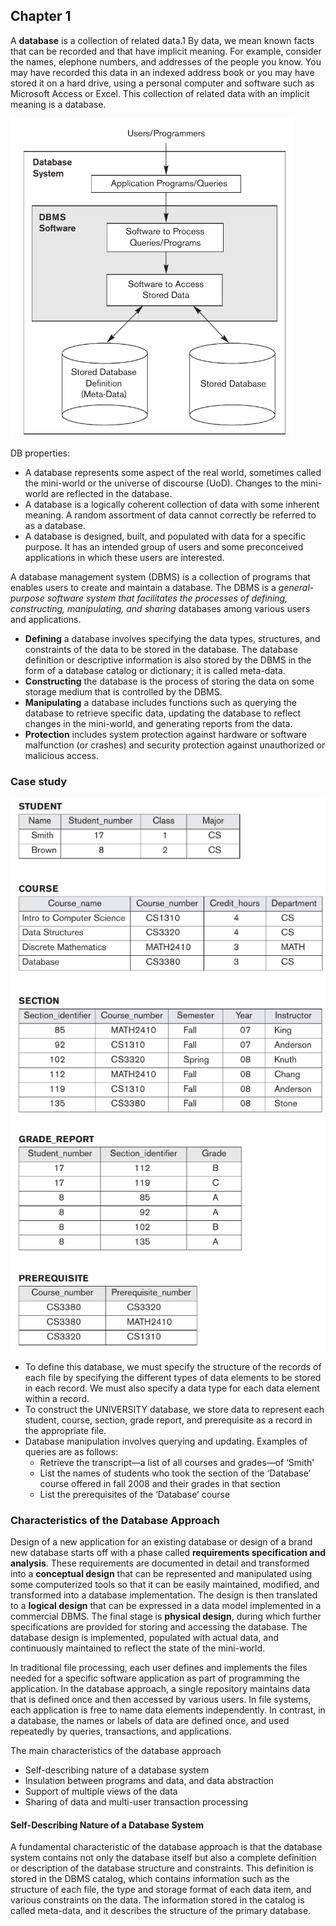 ## Chapter 1


A **database** is a collection of related data.1 By data, we mean known facts that can be recorded and that have implicit meaning. For example, consider the names, elephone numbers, and addresses of the people you know. You may have recorded this data in an indexed address book or you may have stored it on a hard drive, using a personal computer and software such as Microsoft Access or Excel. This collection of related data with an implicit meaning is a database.

![](../../Images/Pasted%20image%2020240312232339.png)

DB properties:
- A database represents some aspect of the real world, sometimes called the mini-world or the universe of discourse (UoD). Changes to the mini-world are reflected in the database.
- A database is a logically coherent collection of data with some inherent meaning. A random assortment of data cannot correctly be referred to as a database.
- A database is designed, built, and populated with data for a specific purpose. It has an intended group of users and some preconceived applications in which these users are interested.

A database management system (DBMS) is a collection of programs that enables users to create and maintain a database. The DBMS is a *general-purpose software system that facilitates the processes of defining, constructing, manipulating, and sharing* databases among various users and applications.

- **Defining** a database involves specifying the data types, structures, and constraints of the data to be stored in the database. The database definition or descriptive information is also stored by the DBMS in the form of a database catalog or dictionary; it is called meta-data.
- **Constructing** the database is the process of storing the data on some storage medium that is controlled by the DBMS.
- **Manipulating** a database includes functions such as querying the database to retrieve specific data, updating the database to reflect changes in the mini-world, and generating reports from the data. 
- **Protection** includes system protection against hardware or software malfunction (or crashes) and security protection against unauthorized or malicious access.

### **Case study**

![](../../Images/Pasted%20image%2020240313225233.png)

- To define this database, we must specify the structure of the records of each file by specifying the different types of data elements to be stored in each record. We must also specify a data type for each data element within a record.
- To construct the UNIVERSITY database, we store data to represent each student, course, section, grade report, and prerequisite as a record in the appropriate file.
- Database manipulation involves querying and updating. Examples of queries are as follows:
	- Retrieve the transcript—a list of all courses and grades—of ‘Smith’
	- List the names of students who took the section of the ‘Database’ course offered in fall 2008 and their grades in that section
	- List the prerequisites of the ‘Database’ course

### Characteristics of the Database Approach

 Design of a new application for an existing database or design of a brand new database starts off with a phase called **requirements specification and analysis**. These requirements are documented in detail and transformed into a **conceptual design** that can be represented and manipulated using some computerized tools so that it can be easily maintained, modified, and transformed into a database implementation. The design is then translated to a **logical design** that can be expressed in a data model implemented in a commercial DBMS. The final stage is **physical design**, during which further specifications are provided for storing and accessing the database. The database design is implemented, populated with actual data, and continuously maintained to reflect the state of the mini-world. 

In traditional file processing, each user defines and implements the files needed for a specific software application as part of programming the application. In the database approach, a single repository maintains data that is defined once and then accessed by various users. In file systems, each application is free to name data elements independently. In contrast, in a database, the names or labels of data are defined once, and used repeatedly by queries, transactions, and applications.

The main characteristics of the database approach
- Self-describing nature of a database system
- Insulation between programs and data, and data abstraction
- Support of multiple views of the data
- Sharing of data and multi-user transaction processing

#### Self-Describing Nature of a Database System

A fundamental characteristic of the database approach is that the database system contains not only the database itself but also a complete definition or description of
the database structure and constraints. This definition is stored in the DBMS catalog, which contains information such as the structure of each file, the type and storage format of each data item, and various constraints on the data. The information stored in the catalog is called meta-data, and it describes the structure of the primary database.